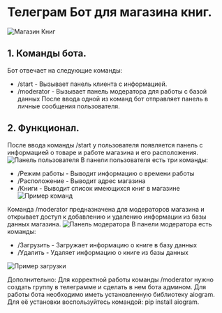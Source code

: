 # Телеграм Бот для магазина книг.
![Магазин Книг](images/Ошибка.png)
## 1. Команды бота.
Бот отвечает на следующие команды:
*  /start  - Вызывает панель клиента с информацией.
*  /moderator  - Вызывает панель модератора для работы с базой данных
После ввода одной из команд бот отправляет панель в личные сообщения пользователя.
## 2. Функционал.
После ввода команды  /start  у пользователя появляется панель с информацией о товаре и работе магазина и его расположения.
![Панель пользователя](images/Ошибка.png)
В панели пользователя есть три команды:
*  /Режим работы  - Выводит информацию о времени работы
*  /Расположение  - Выводит адрес магазина
*  /Книги  - Выводит список имеющихся книг в магазине
![Пример команд](images/Ошибка.png)
 
 
 
 
 
 
Команда  /moderator  предназначена для модераторов магазина и открывает доступ к добавлению и удалению информации из базы данных магазина.
![Панель модератора](images/Ошибка.png)
В панели модератора есть команды:
*  /Загрузить  - Загружает информацию о книге в базу данных
*  /Удалить  - Удаляет информацию о книге из базы данных
 

 ![Пример загрузки](images/Ошибка.png)
 
Дополнительно:
Для корректной работы команды  /moderator  нужно создать группу в телеграмме и сделать в нем бота админом.
Для работы бота необходимо иметь установленную библиотеку aiogram.
Для её установки воспользуйтесь командой: pip install aiogram.
 
 

